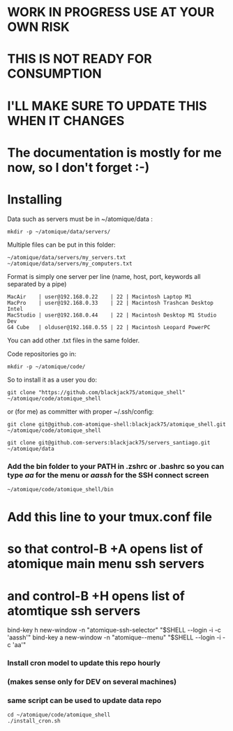 # WORK IN PROGRESS USE AT YOUR OWN RISK
# THIS IS NOT READY FOR CONSUMPTION
# I'LL MAKE SURE TO UPDATE THIS WHEN IT CHANGES

# The documentation is mostly for me now, so I don't forget :-)


# Installing


Data such as servers must be in ~/atomique/data : 

    mkdir -p ~/atomique/data/servers/

Multiple files can be put in this folder:
    
    ~/atomique/data/servers/my_servers.txt
    ~/atomique/data/servers/my_computers.txt

Format is simply one server per line (name, host, port, keywords all separated by a pipe)

    MacAir    | user@192.168.0.22    | 22 | Macintosh Laptop M1
    MacPro    | user@192.168.0.33    | 22 | Macintosh Trashcan Desktop Intel
    MacStudio | user@192.168.0.44    | 22 | Macintosh Desktop M1 Studio Dev
    G4 Cube   | olduser@192.168.0.55 | 22 | Macintosh Leopard PowerPC

You can add other .txt files in the same folder.


Code repositories go in:

    mkdir -p ~/atomique/code/

So to install it as a user you do: 

    git clone "https://github.com/blackjack75/atomique_shell" ~/atomique/code/atomique_shell 

or (for me) as committer with proper ~/.ssh/config:

    git clone git@github.com-atomique-shell:blackjack75/atomique_shell.git ~/atomique/code/atomique_shell
 
    git clone git@github.com-servers:blackjack75/servers_santiago.git ~/atomique/data

### Add the bin folder to your PATH in .zshrc or .bashrc so you can type *aa* for the menu or *aassh* for the SSH connect screen

    ~/atomique/code/atomique_shell/bin


# Add this line to your tmux.conf file
# so that control-B +A opens list of atomique main menu ssh servers 
# and     control-B +H opens list of atomtique ssh servers 
bind-key h new-window -n "atomique-ssh-selector" "$SHELL --login -i -c 'aassh'" 
bind-key a new-window -n "atomique--menu" "$SHELL --login -i -c 'aa'"


### Install cron model to update this repo hourly
### (makes sense only for DEV on several machines)
### same script can be used to update data repo

    cd ~/atomique/code/atomique_shell
    ./install_cron.sh
    

